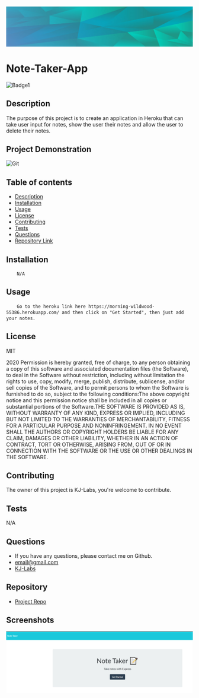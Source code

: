 

![Git](background.PNG)  
# Note-Taker-App

![Badge1](https://img.shields.io/badge/License-MIT-Blue)


## Description 
The purpose of this project is to create an application in Heroku that can take user input for notes, show the user their notes and allow the user to delete their notes. 

## Project Demonstration
![Git](readmevideo.gif)  


## Table of contents

- [Description](#description)
- [Installation](#installation)
- [Usage](#usage)
- [License](#license)
- [Contributing](#contributing)
- [Tests](#tests)
- [Questions](#questions)
- [Repository Link](#repository)



## Installation

        N/A

## Usage

        Go to the heroku link here https://morning-wildwood-55386.herokuapp.com/ and then click on "Get Started", then just add your notes. 

## License
MIT 


2020 Permission is hereby granted, free of charge, to any person obtaining a copy of this software and associated documentation files (the Software), to deal in the Software without restriction, including without limitation the rights to use, copy, modify, merge, publish, distribute, sublicense, and/or sell copies of the Software, and to permit persons to whom the Software is furnished to do so, subject to the following conditions:The above copyright notice and this permission notice shall be included in all copies or substantial portions of the Software.THE SOFTWARE IS PROVIDED AS IS, WITHOUT WARRANTY OF ANY KIND, EXPRESS OR IMPLIED, INCLUDING BUT NOT LIMITED TO THE WARRANTIES OF MERCHANTABILITY, FITNESS FOR A PARTICULAR PURPOSE AND NONINFRINGEMENT. IN NO EVENT SHALL THE AUTHORS OR COPYRIGHT HOLDERS BE LIABLE FOR ANY CLAIM, DAMAGES OR OTHER LIABILITY, WHETHER IN AN ACTION OF CONTRACT, TORT OR OTHERWISE, ARISING FROM, OUT OF OR IN CONNECTION WITH THE SOFTWARE OR THE USE OR OTHER DEALINGS IN THE SOFTWARE.

## Contributing

The owner of this project is KJ-Labs, you're welcome to contribute.

## Tests

N/A

## Questions

- If you have any questions, please contact me on Github.
- email@gmail.com
- [KJ-Labs](https://github.com/KJ-Labs)

## Repository

- [Project Repo](https://github.com/KJ-Labs/Note-Taker-App )

## Screenshots
![Git](screenshot.PNG)  


